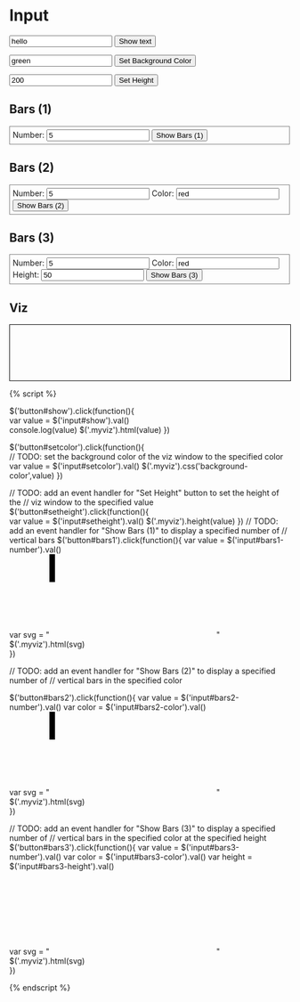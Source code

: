 # Input

<input id="show" type="text" value="hello"/> <button id="show">Show text</button>

<input id="setcolor" type="text" value="green"/> <button id="setcolor">Set Background Color</button>

<input id="setheight" type="text" value="200"/> <button id="setheight">Set Height</button>

## Bars (1)

<div style="border:1px grey solid; padding:5px;">
Number: <input id="bars1-number" type="text" value="5"/>
<button id="bars1">Show Bars (1)</button>
</div>

## Bars (2)

<div style="border:1px grey solid; padding:5px;">
Number: <input id="bars2-number" type="text" value="5"/>
Color:  <input id="bars2-color" type="text" value="red"/>
<button id="bars2">Show Bars (2)</button>
</div>

## Bars (3)

<div style="border:1px grey solid; padding:5px;">
Number: <input id="bars3-number" type="text" value="5"/>
Color:  <input id="bars3-color" type="text" value="red"/>
Height:  <input id="bars3-height" type="text" value="50"/>
<button id="bars3">Show Bars (3)</button>
</div>


## Viz

<div class="myviz" style="width:100%; height:100px; border: 1px black solid;">
</div>


{% script %}

$('button#show').click(function(){    
    var value = $('input#show').val()    
    console.log(value)
    $('.myviz').html(value)
})

$('button#setcolor').click(function(){    
    // TODO: set the background color of the viz window to the specified color
    var value = $('input#setcolor').val()
    $('.myviz').css('background-color',value)
})

// TODO: add an event handler for "Set Height" button to set the height of the
// viz window to the specified value
$('button#setheight').click(function(){    
    var value = $('input#setheight').val()
    $('.myviz').height(value)
})
// TODO: add an event handler for "Show Bars (1)" to display a specified number of
// vertical bars
$('button#bars1').click(function(){
	var value = $('input#bars1-number').val()     
    var svg = "<svg>"
    for(i=0; i < value; i++){
        svg = svg + "<rect height='50' width='10' x='"+(i*20)+"'/>"
    }
    svg = svg + "</svg>"
    $('.myviz').html(svg)    
})

// TODO: add an event handler for "Show Bars (2)" to display a specified number of
// vertical bars in the specified color

$('button#bars2').click(function(){
	var value = $('input#bars2-number').val()
	var color = $('input#bars2-color').val()     
    var svg = "<svg>"
    for(i=0; i < value; i++){
        svg = svg +  "<rect height='50' width='10' x='"+(i*20)+"' style='fill: "+color+"'/>"
    }
    svg = svg + "</svg>"
    $('.myviz').html(svg)    
})

// TODO: add an event handler for "Show Bars (3)" to display a specified number of
// vertical bars in the specified color at the specified height
$('button#bars3').click(function(){
	var value = $('input#bars3-number').val()
	var color = $('input#bars3-color').val()
	var height = $('input#bars3-height').val()     
    var svg = "<svg>"
    for(i=0; i < value; i++){
        svg = svg + "<rect height='"+height+"' width='10' x='"+(i*20)+"' style='fill: "+color+"'/>"
    }
    svg = svg + "</svg>"
    $('.myviz').html(svg)    
})

{% endscript %}

